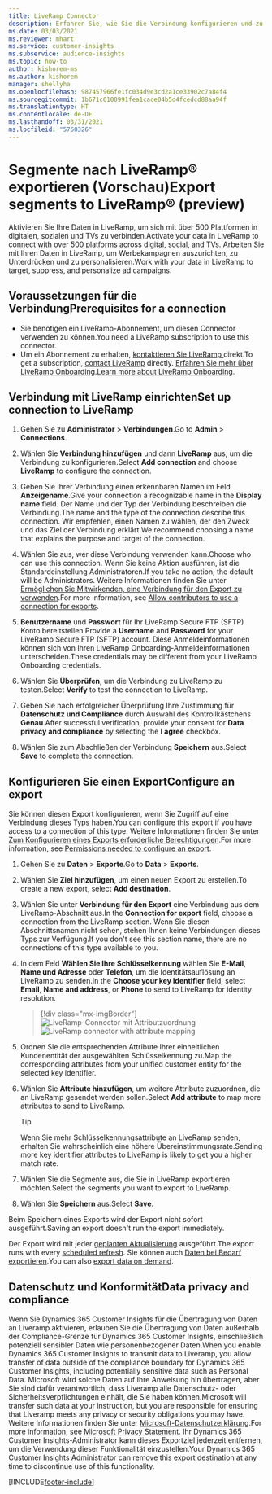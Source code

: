 ```yaml
---
title: LiveRamp Connector
description: Erfahren Sie, wie Sie die Verbindung konfigurieren und zu LiveRamp exportieren.
ms.date: 03/03/2021
ms.reviewer: mhart
ms.service: customer-insights
ms.subservice: audience-insights
ms.topic: how-to
author: kishorem-ms
ms.author: kishorem
manager: shellyha
ms.openlocfilehash: 987457966fe1fc034d9e3cd2a1ce33902c7a84f4
ms.sourcegitcommit: 1b671c6100991fea1cace04b5d4fcedcd88aa94f
ms.translationtype: HT
ms.contentlocale: de-DE
ms.lasthandoff: 03/31/2021
ms.locfileid: "5760326"
---
```

# <a name="export-segments-to-liverampreg-preview"></a><span data-ttu-id="d742a-103">Segmente nach LiveRamp&reg; exportieren (Vorschau)</span><span class="sxs-lookup"><span data-stu-id="d742a-103">Export segments to LiveRamp&reg; (preview)</span></span>

<span data-ttu-id="d742a-104">Aktivieren Sie Ihre Daten in LiveRamp, um sich mit über 500 Plattformen in digitalen, sozialen und TVs zu verbinden.</span><span class="sxs-lookup"><span data-stu-id="d742a-104">Activate your data in LiveRamp to connect with over 500 platforms across digital, social, and TVs.</span></span> <span data-ttu-id="d742a-105">Arbeiten Sie mit Ihren Daten in LiveRamp, um Werbekampagnen auszurichten, zu Unterdrücken und zu personalisieren.</span><span class="sxs-lookup"><span data-stu-id="d742a-105">Work with your data in LiveRamp to target, suppress, and personalize ad campaigns.</span></span>

## <a name="prerequisites-for-a-connection"></a><span data-ttu-id="d742a-106">Voraussetzungen für die Verbindung</span><span class="sxs-lookup"><span data-stu-id="d742a-106">Prerequisites for a connection</span></span>

- <span data-ttu-id="d742a-107">Sie benötigen ein LiveRamp-Abonnement, um diesen Connector verwenden zu können.</span><span class="sxs-lookup"><span data-stu-id="d742a-107">You need a LiveRamp subscription to use this connector.</span></span>
- <span data-ttu-id="d742a-108">Um ein Abonnement zu erhalten, [kontaktieren Sie LiveRamp ](https://liveramp.com/contact/) direkt.</span><span class="sxs-lookup"><span data-stu-id="d742a-108">To get a subscription, [contact LiveRamp](https://liveramp.com/contact/) directly.</span></span> <span data-ttu-id="d742a-109">[Erfahren Sie mehr über LiveRamp Onboarding](https://liveramp.com/our-platform/data-onboarding/).</span><span class="sxs-lookup"><span data-stu-id="d742a-109">[Learn more about LiveRamp Onboarding](https://liveramp.com/our-platform/data-onboarding/).</span></span>

## <a name="set-up-connection-to-liveramp"></a><span data-ttu-id="d742a-110">Verbindung mit LiveRamp einrichten</span><span class="sxs-lookup"><span data-stu-id="d742a-110">Set up connection to LiveRamp</span></span>

1. <span data-ttu-id="d742a-111">Gehen Sie zu **Administrator** > **Verbindungen**.</span><span class="sxs-lookup"><span data-stu-id="d742a-111">Go to **Admin** > **Connections**.</span></span>

1. <span data-ttu-id="d742a-112">Wählen Sie **Verbindung hinzufügen** und dann **LiveRamp** aus, um die Verbindung zu konfigurieren.</span><span class="sxs-lookup"><span data-stu-id="d742a-112">Select **Add connection** and choose **LiveRamp** to configure the connection.</span></span>

1. <span data-ttu-id="d742a-113">Geben Sie Ihrer Verbindung einen erkennbaren Namen im Feld **Anzeigename**.</span><span class="sxs-lookup"><span data-stu-id="d742a-113">Give your connection a recognizable name in the **Display name** field.</span></span> <span data-ttu-id="d742a-114">Der Name und der Typ der Verbindung beschreiben die Verbindung.</span><span class="sxs-lookup"><span data-stu-id="d742a-114">The name and the type of the connection describe this connection.</span></span> <span data-ttu-id="d742a-115">Wir empfehlen, einen Namen zu wählen, der den Zweck und das Ziel der Verbindung erklärt.</span><span class="sxs-lookup"><span data-stu-id="d742a-115">We recommend choosing a name that explains the purpose and target of the connection.</span></span>

1. <span data-ttu-id="d742a-116">Wählen Sie aus, wer diese Verbindung verwenden kann.</span><span class="sxs-lookup"><span data-stu-id="d742a-116">Choose who can use this connection.</span></span> <span data-ttu-id="d742a-117">Wenn Sie keine Aktion ausführen, ist die Standardeinstellung Administratoren.</span><span class="sxs-lookup"><span data-stu-id="d742a-117">If you take no action, the default will be Administrators.</span></span> <span data-ttu-id="d742a-118">Weitere Informationen finden Sie unter [Ermöglichen Sie Mitwirkenden, eine Verbindung für den Export zu verwenden](connections.md#allow-contributors-to-use-a-connection-for-exports).</span><span class="sxs-lookup"><span data-stu-id="d742a-118">For more information, see [Allow contributors to use a connection for exports](connections.md#allow-contributors-to-use-a-connection-for-exports).</span></span>

1. <span data-ttu-id="d742a-119">**Benutzername** und **Passwort** für Ihr LiveRamp Secure FTP (SFTP) Konto bereitstellen.</span><span class="sxs-lookup"><span data-stu-id="d742a-119">Provide a **Username** and **Password** for your LiveRamp Secure FTP (SFTP) account.</span></span>
<span data-ttu-id="d742a-120">Diese Anmeldeinformationen können sich von Ihren LiveRamp Onboarding-Anmeldeinformationen unterscheiden.</span><span class="sxs-lookup"><span data-stu-id="d742a-120">These credentials may be different from your LiveRamp Onboarding credentials.</span></span>

1. <span data-ttu-id="d742a-121">Wählen Sie **Überprüfen**, um die Verbindung zu LiveRamp zu testen.</span><span class="sxs-lookup"><span data-stu-id="d742a-121">Select **Verify** to test the connection to LiveRamp.</span></span>

1. <span data-ttu-id="d742a-122">Geben Sie nach erfolgreicher Überprüfung Ihre Zustimmung für **Datenschutz und Compliance** durch Auswahl des Kontrollkästchens **Genau**.</span><span class="sxs-lookup"><span data-stu-id="d742a-122">After successful verification, provide your consent for **Data privacy and compliance** by selecting the **I agree** checkbox.</span></span>

1. <span data-ttu-id="d742a-123">Wählen Sie zum Abschließen der Verbindung **Speichern** aus.</span><span class="sxs-lookup"><span data-stu-id="d742a-123">Select **Save** to complete the connection.</span></span>

## <a name="configure-an-export"></a><span data-ttu-id="d742a-124">Konfigurieren Sie einen Export</span><span class="sxs-lookup"><span data-stu-id="d742a-124">Configure an export</span></span>

<span data-ttu-id="d742a-125">Sie können diesen Export konfigurieren, wenn Sie Zugriff auf eine Verbindung dieses Typs haben.</span><span class="sxs-lookup"><span data-stu-id="d742a-125">You can configure this export if you have access to a connection of this type.</span></span> <span data-ttu-id="d742a-126">Weitere Informationen finden Sie unter [Zum Konfigurieren eines Exports erforderliche Berechtigungen](export-destinations.md#set-up-a-new-export).</span><span class="sxs-lookup"><span data-stu-id="d742a-126">For more information, see [Permissions needed to configure an export](export-destinations.md#set-up-a-new-export).</span></span>

1. <span data-ttu-id="d742a-127">Gehen Sie zu **Daten** > **Exporte**.</span><span class="sxs-lookup"><span data-stu-id="d742a-127">Go to **Data** > **Exports**.</span></span>

1. <span data-ttu-id="d742a-128">Wählen Sie **Ziel hinzufügen**, um einen neuen Export zu erstellen.</span><span class="sxs-lookup"><span data-stu-id="d742a-128">To create a new export, select **Add destination**.</span></span>

1. <span data-ttu-id="d742a-129">Wählen Sie unter **Verbindung für den Export** eine Verbindung aus dem LiveRamp-Abschnitt aus.</span><span class="sxs-lookup"><span data-stu-id="d742a-129">In the **Connection for export** field, choose a connection from the LiveRamp section.</span></span> <span data-ttu-id="d742a-130">Wenn Sie diesen Abschnittsnamen nicht sehen, stehen Ihnen keine Verbindungen dieses Typs zur Verfügung.</span><span class="sxs-lookup"><span data-stu-id="d742a-130">If you don't see this section name, there are no connections of this type available to you.</span></span>

1. <span data-ttu-id="d742a-131">In dem Feld **Wählen Sie Ihre Schlüsselkennung** wählen Sie **E-Mail**, **Name und Adresse** oder **Telefon**, um die Identitätsauflösung an LiveRamp zu senden.</span><span class="sxs-lookup"><span data-stu-id="d742a-131">In the **Choose your key identifier** field, select **Email**,  **Name and address**, or **Phone** to send to LiveRamp for identity resolution.</span></span>
   > [!div class="mx-imgBorder"]
   > <span data-ttu-id="d742a-132">![LiveRamp-Connector mit Attributzuordnung](media/export-liveramp-segments.png "LiveRamp-Connector mit Attributzuordnung")</span><span class="sxs-lookup"><span data-stu-id="d742a-132">![LiveRamp connector with attribute mapping](media/export-liveramp-segments.png "LiveRamp connector with attribute mapping")</span></span>

1. <span data-ttu-id="d742a-133">Ordnen Sie die entsprechenden Attribute Ihrer einheitlichen Kundenentität der ausgewählten Schlüsselkennung zu.</span><span class="sxs-lookup"><span data-stu-id="d742a-133">Map the corresponding attributes from your unified customer entity for the selected key identifier.</span></span>

1. <span data-ttu-id="d742a-134">Wählen Sie **Attribute hinzufügen**, um weitere Attribute zuzuordnen, die an LiveRamp gesendet werden sollen.</span><span class="sxs-lookup"><span data-stu-id="d742a-134">Select **Add attribute** to map more attributes to send to LiveRamp.</span></span>

   > [!TIP]
   > <span data-ttu-id="d742a-135">Wenn Sie mehr Schlüsselkennungsattribute an LiveRamp senden, erhalten Sie wahrscheinlich eine höhere Übereinstimmungsrate.</span><span class="sxs-lookup"><span data-stu-id="d742a-135">Sending more key identifier attributes to LiveRamp is likely to get you a higher match rate.</span></span>

1. <span data-ttu-id="d742a-136">Wählen Sie die Segmente aus, die Sie in LiveRamp exportieren möchten.</span><span class="sxs-lookup"><span data-stu-id="d742a-136">Select the segments you want to export to LiveRamp.</span></span>

1. <span data-ttu-id="d742a-137">Wählen Sie **Speichern** aus.</span><span class="sxs-lookup"><span data-stu-id="d742a-137">Select **Save**.</span></span>

<span data-ttu-id="d742a-138">Beim Speichern eines Exports wird der Export nicht sofort ausgeführt.</span><span class="sxs-lookup"><span data-stu-id="d742a-138">Saving an export doesn't run the export immediately.</span></span>

<span data-ttu-id="d742a-139">Der Export wird mit jeder [geplanten Aktualisierung](system.md#schedule-tab) ausgeführt.</span><span class="sxs-lookup"><span data-stu-id="d742a-139">The export runs with every [scheduled refresh](system.md#schedule-tab).</span></span> <span data-ttu-id="d742a-140">Sie können auch [Daten bei Bedarf exportieren](export-destinations.md#run-exports-on-demand).</span><span class="sxs-lookup"><span data-stu-id="d742a-140">You can also [export data on demand](export-destinations.md#run-exports-on-demand).</span></span> 


## <a name="data-privacy-and-compliance"></a><span data-ttu-id="d742a-141">Datenschutz und Konformität</span><span class="sxs-lookup"><span data-stu-id="d742a-141">Data privacy and compliance</span></span>

<span data-ttu-id="d742a-142">Wenn Sie Dynamics 365 Customer Insights für die Übertragung von Daten an Liveramp aktivieren, erlauben Sie die Übertragung von Daten außerhalb der Compliance-Grenze für Dynamics 365 Customer Insights, einschließlich potenziell sensibler Daten wie personenbezogener Daten.</span><span class="sxs-lookup"><span data-stu-id="d742a-142">When you enable Dynamics 365 Customer Insights to transmit data to Liveramp, you allow transfer of data outside of the compliance boundary for Dynamics 365 Customer Insights, including potentially sensitive data such as Personal Data.</span></span> <span data-ttu-id="d742a-143">Microsoft wird solche Daten auf Ihre Anweisung hin übertragen, aber Sie sind dafür verantwortlich, dass Liveramp alle Datenschutz- oder Sicherheitsverpflichtungen einhält, die Sie haben können.</span><span class="sxs-lookup"><span data-stu-id="d742a-143">Microsoft will transfer such data at your instruction, but you are responsible for ensuring that Liveramp meets any privacy or security obligations you may have.</span></span> <span data-ttu-id="d742a-144">Weitere Informationen finden Sie unter [Microsoft-Datenschutzerklärung](https://go.microsoft.com/fwlink/?linkid=396732).</span><span class="sxs-lookup"><span data-stu-id="d742a-144">For more information, see [Microsoft Privacy Statement](https://go.microsoft.com/fwlink/?linkid=396732).</span></span>
<span data-ttu-id="d742a-145">Ihr Dynamics 365 Customer Insights-Administrator kann dieses Exportziel jederzeit entfernen, um die Verwendung dieser Funktionalität einzustellen.</span><span class="sxs-lookup"><span data-stu-id="d742a-145">Your Dynamics 365 Customer Insights Administrator can remove this export destination at any time to discontinue use of this functionality.</span></span>

[!INCLUDE[footer-include](../includes/footer-banner.md)]

